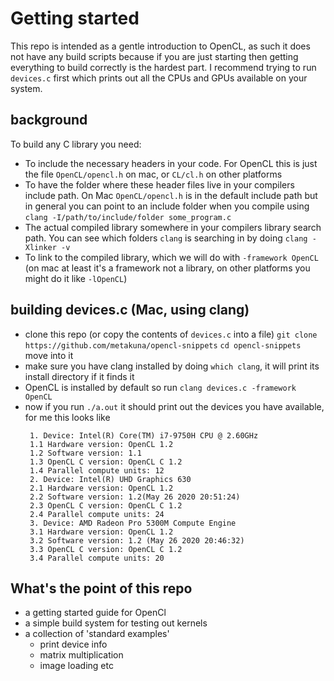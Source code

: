 # Getting started
This repo is intended as a gentle introduction to OpenCL, as such it does not have any build scripts because if you are just starting then getting everything to build correctly is the hardest part. I recommend trying to run `devices.c` first which prints out all the CPUs and GPUs available on your system.

## background
To build any C library you need:
 - To include the necessary headers in your code. For OpenCL this is just the file `OpenCL/opencl.h` on mac, or `CL/cl.h` on other platforms
 - To have the folder where these header files live in your compilers include path. On Mac `OpenCL/opencl.h` is in the default include path but in general you can point to an include folder when you compile using ```clang -I/path/to/include/folder some_program.c```
 - The actual compiled library somewhere in your compilers library search path. You can see which folders `clang` is searching in by doing `clang -Xlinker -v`
 - To link to the compiled library, which we will do with `-framework OpenCL` (on mac at least it's a framework not a library, on other platforms you might do it like `-lOpenCL`)

## building devices.c (Mac, using clang)
 - clone this repo (or copy the contents of `devices.c` into a file)
   ```git clone https://github.com/metakuna/opencl-snippets```
   ```cd opencl-snippets``` move into it
 - make sure you have clang installed by doing `which clang`, it will print its install directory if it finds it
 - OpenCL is installed by default so run
   ```clang devices.c -framework OpenCL```
 - now if you run `./a.out` it should print out the devices you have available, for me this looks like
   ```
    1. Device: Intel(R) Core(TM) i7-9750H CPU @ 2.60GHz
    1.1 Hardware version: OpenCL 1.2
    1.2 Software version: 1.1
    1.3 OpenCL C version: OpenCL C 1.2
    1.4 Parallel compute units: 12
    2. Device: Intel(R) UHD Graphics 630
    2.1 Hardware version: OpenCL 1.2
    2.2 Software version: 1.2(May 26 2020 20:51:24)
    2.3 OpenCL C version: OpenCL C 1.2
    2.4 Parallel compute units: 24
    3. Device: AMD Radeon Pro 5300M Compute Engine
    3.1 Hardware version: OpenCL 1.2
    3.2 Software version: 1.2 (May 26 2020 20:46:32)
    3.3 OpenCL C version: OpenCL C 1.2
    3.4 Parallel compute units: 20
    ```

## What's the point of this repo
 - a getting started guide for OpenCl
 - a simple build system for testing out kernels
 - a collection of 'standard examples'
    - print device info
    - matrix multiplication
    - image loading etc